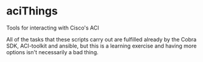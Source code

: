 # aciThings
Tools for interacting with Cisco's ACI

All of the tasks that these scripts carry out are fulfilled already by the Cobra SDK, ACI-toolkit and ansible, but this is a learning exercise and having more options isn't necessarily a bad thing. 
